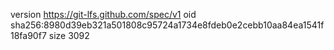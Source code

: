 version https://git-lfs.github.com/spec/v1
oid sha256:8980d39eb321a501808c95724a1734e8fdeb0e2cebb10aa84ea1541f18fa90f7
size 3092
